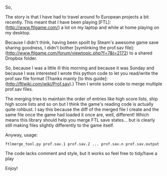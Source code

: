 So,

The story is that I have had to travel around fo European projects a bit recently.
This meant that I have been playing [FTL]:(http://www.ftlgame.com/) a lot on my laptop and while at home playing on my desktop.

Because I didn't think, having been spoilt by Steam's awesome game save sharing goodness, I didn't bother [symlinking the prof.sav file]:(http://www.ftlgame.com/forum/viewtopic.php?f=7&t=2172) to a shared Dropbox folder.

So, because I was a little ill this morning and because it was Sunday and because I was interested I wrote this python code to let you read/write the prof.sav file format (Thanks mainly [to this guide]:(http://ftlwiki.com/wiki/Prof.sav).) Then I wrote some code to merge multiple prof.sav files.

The merging tries to maintain the order of entries like high score lists, ship high score lists and so on but I think the game's reading code is actually quite rohbust. I say this because the diff of the merged file I create and the same file once the game had loaded it once are, well, different! Which means this library should help you merge FTL save states... but is clearly still making files slightly differently to the game itself.

Anyway, usage:

	ftlmerge_tool.py prof.sav.1 prof.sav.2 ... prof.sav.n prof.sav.output

The code lacks comment and style, but it works so feel free to tidy/have a play

Enjoy!
